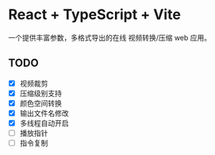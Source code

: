 # React + TypeScript + Vite

一个提供丰富参数，多格式导出的在线 视频转换/压缩 web 应用。 

## TODO
- [x]  视频裁剪
- [x]  压缩级别支持
- [x]  颜色空间转换
- [x]  输出文件名修改
- [x]  多线程自动开启
- [ ]  播放指针
- [ ]  指令复制